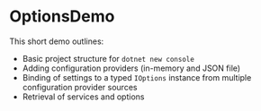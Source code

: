 # OptionsDemo

This short demo outlines:

- Basic project structure for `dotnet new console`
- Adding configuration providers (in-memory and JSON file)
- Binding of settings to a typed `IOptions` instance from multiple configuration provider sources
- Retrieval of services and options